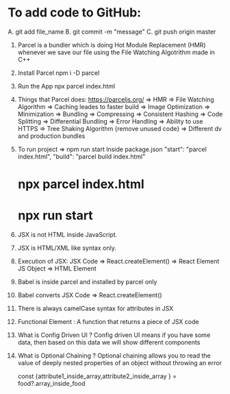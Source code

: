 # To add code to GitHub:

A. git add file_name
B. git commit -m "message"
C. git push origin master

1. Parcel is a bundler which is doing Hot Module Replacement (HMR) whenever we save our file using the File Watching Algotrithm made in C++

2. Install Parcel
   npm i -D parcel

3. Run the App
   npx parcel index.html

4. Things that Parcel does: https://parceljs.org/
   => HMR
   => File Watching Algorithm
   => Caching leades to faster build
   => Image Optimization
   => Minimization
   => Bundling
   => Compressing
   => Consistent Hashing
   => Code Splitting
   => Differential Bundling
   => Error Handling
   => Ability to use HTTPS
   => Tree Shaking Algorithm {remove unused code}
   => Different dv and production bundles

5. To run project => npm run start
   Inside package.json
   "start": "parcel index.html",
   "build": "parcel build index.html"

   # npx parcel index.html

   # npx run start

6. JSX is not HTML inside JavaScript.
7. JSX is HTML/XML like syntax only.
8. Execution of JSX:
   JSX Code => React.createElement() => React Element JS Object => HTML Element
9. Babel is inside parcel and installed by parcel only
10. Babel converts JSX Code => React.createElement()
11. There is always camelCase syntax for attributes in JSX
12. Functional Element : A function that returns a piece of JSX code
13. What is Config Driven UI ?
    Config driven UI means if you have some data, then based on this data we will show different components
14. What is Optional Chaining ?
    Optional chaining allows you to read the value of deeply nested properties of an object without throwing an error

    const {attribute1_inside_array,attribute2_inside_array } = food?.array_inside_food

